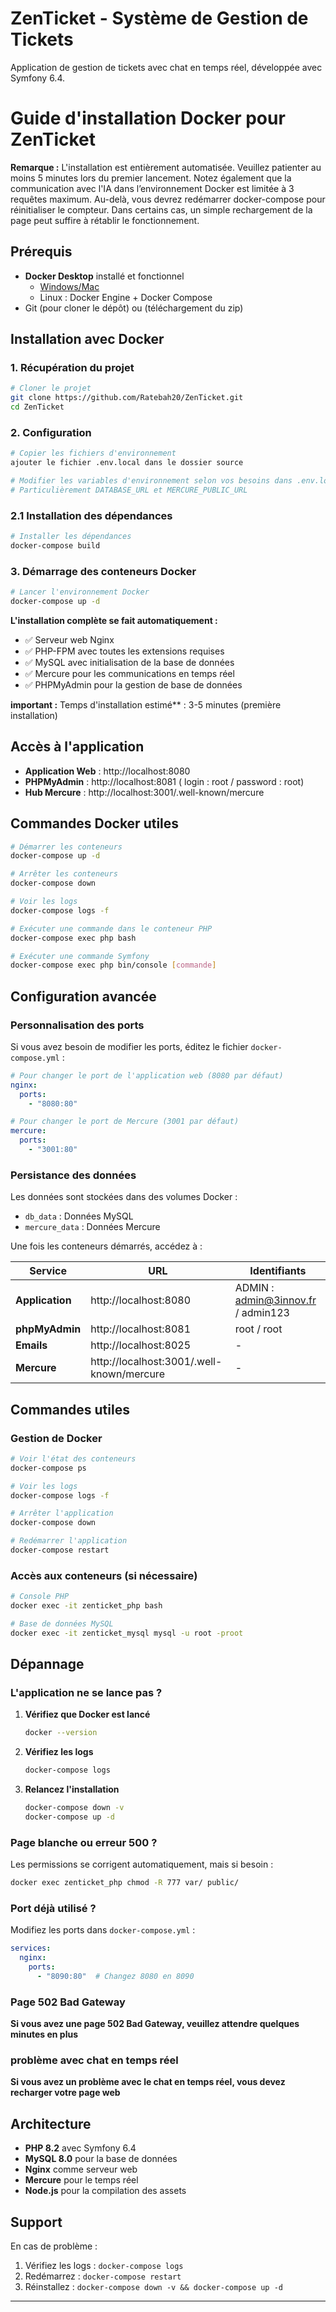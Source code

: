 # ZenTicket - Système de Gestion de Tickets

Application de gestion de tickets avec chat en temps réel, développée avec Symfony 6.4.

# Guide d'installation Docker pour ZenTicket

**Remarque :**
L'installation est entièrement automatisée. Veuillez patienter au moins 5 minutes lors du premier lancement.
Notez également que la communication avec l'IA dans l’environnement Docker est limitée à 3 requêtes maximum. Au-delà, vous devrez redémarrer docker-compose pour réinitialiser le compteur. Dans certains cas, un simple rechargement de la page peut suffire à rétablir le fonctionnement.

## Prérequis

- **Docker Desktop** installé et fonctionnel
  - [Windows/Mac](https://www.docker.com/products/docker-desktop)
  - Linux : Docker Engine + Docker Compose
- Git (pour cloner le dépôt) ou (téléchargement du zip)

## Installation avec Docker

### 1. Récupération du projet

```bash
# Cloner le projet
git clone https://github.com/Ratebah20/ZenTicket.git
cd ZenTicket
```

### 2. Configuration

```bash
# Copier les fichiers d'environnement
ajouter le fichier .env.local dans le dossier source 

# Modifier les variables d'environnement selon vos besoins dans .env.local
# Particulièrement DATABASE_URL et MERCURE_PUBLIC_URL
```

### 2.1 Installation des dépendances

```bash
# Installer les dépendances
docker-compose build
```

### 3. Démarrage des conteneurs Docker

```bash
# Lancer l'environnement Docker
docker-compose up -d
```

**L'installation complète se fait automatiquement :**
- ✅ Serveur web Nginx
- ✅ PHP-FPM avec toutes les extensions requises
- ✅ MySQL avec initialisation de la base de données
- ✅ Mercure pour les communications en temps réel
- ✅ PHPMyAdmin pour la gestion de base de données

**important :** Temps d'installation estimé** : 3-5 minutes (première installation)

## Accès à l'application

- **Application Web** : http://localhost:8080
- **PHPMyAdmin** : http://localhost:8081 ( login : root / password : root)
- **Hub Mercure** : http://localhost:3001/.well-known/mercure

## Commandes Docker utiles

```bash
# Démarrer les conteneurs
docker-compose up -d

# Arrêter les conteneurs
docker-compose down

# Voir les logs
docker-compose logs -f

# Exécuter une commande dans le conteneur PHP
docker-compose exec php bash

# Exécuter une commande Symfony
docker-compose exec php bin/console [commande]
```

## Configuration avancée

### Personnalisation des ports

Si vous avez besoin de modifier les ports, éditez le fichier `docker-compose.yml` :

```yaml
# Pour changer le port de l'application web (8080 par défaut)
nginx:
  ports:
    - "8080:80"

# Pour changer le port de Mercure (3001 par défaut)
mercure:
  ports:
    - "3001:80"
```

### Persistance des données

Les données sont stockées dans des volumes Docker :
- `db_data` : Données MySQL
- `mercure_data` : Données Mercure


Une fois les conteneurs démarrés, accédez à :

| Service | URL | Identifiants |
|---------|-----|--------------|
| **Application** | http://localhost:8080 | ADMIN : admin@3innov.fr / admin123 | TECHNICIEN : tech.bdd@3innov.fr / tech123 | USER : crée votre compte utilisateur
| **phpMyAdmin** | http://localhost:8081 | root / root |
| **Emails** | http://localhost:8025 | - |
| **Mercure** | http://localhost:3001/.well-known/mercure | - | (résultat page avec "unauthorised")

## Commandes utiles

### Gestion de Docker

```bash
# Voir l'état des conteneurs
docker-compose ps

# Voir les logs
docker-compose logs -f

# Arrêter l'application
docker-compose down

# Redémarrer l'application
docker-compose restart
```

### Accès aux conteneurs (si nécessaire)

```bash
# Console PHP
docker exec -it zenticket_php bash

# Base de données MySQL
docker exec -it zenticket_mysql mysql -u root -proot
```

## Dépannage

### L'application ne se lance pas ?

1. **Vérifiez que Docker est lancé**
   ```bash
   docker --version
   ```

2. **Vérifiez les logs**
   ```bash
   docker-compose logs
   ```

3. **Relancez l'installation**
   ```bash
   docker-compose down -v
   docker-compose up -d
   ```

### Page blanche ou erreur 500 ?

Les permissions se corrigent automatiquement, mais si besoin :
```bash
docker exec zenticket_php chmod -R 777 var/ public/
```

### Port déjà utilisé ?

Modifiez les ports dans `docker-compose.yml` :
```yaml
services:
  nginx:
    ports:
      - "8090:80"  # Changez 8080 en 8090
```

### Page 502 Bad Gateway

**Si vous avez une page 502 Bad Gateway, veuillez attendre quelques minutes en plus**


### problème avec chat en temps réel

**Si vous avez un problème avec le chat en temps réel, vous devez recharger votre page web**



## Architecture

- **PHP 8.2** avec Symfony 6.4
- **MySQL 8.0** pour la base de données
- **Nginx** comme serveur web
- **Mercure** pour le temps réel
- **Node.js** pour la compilation des assets

## Support

En cas de problème :
1. Vérifiez les logs : `docker-compose logs`
2. Redémarrez : `docker-compose restart`
3. Réinstallez : `docker-compose down -v && docker-compose up -d`

---

